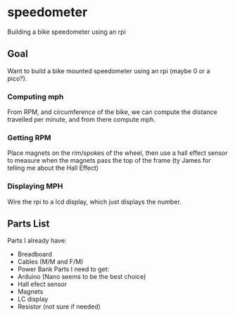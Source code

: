 # speedometer
Building a bike speedometer using an rpi

## Goal
Want to build a bike mounted speedometer using an rpi (maybe 0 or a pico?).

### Computing mph
From RPM, and circumference of the bike, we can compute the distance travelled per minute, and from there compute mph.

### Getting RPM
Place magnets on the rim/spokes of the wheel, then use a hall effect sensor to measure when the magnets pass the top of the frame (ty James for telling me about the Hall Effect)
### Displaying MPH
Wire the rpi to a lcd display, which just displays the number.


## Parts List
Parts I already have:
- Breadboard
- Cables (M/M and F/M)
- Power Bank
Parts I need to get:
- Arduino (Nano seems to be the best choice)
- Hall efect sensor
- Magnets
- LC display
- Resistor (not sure if needed)
